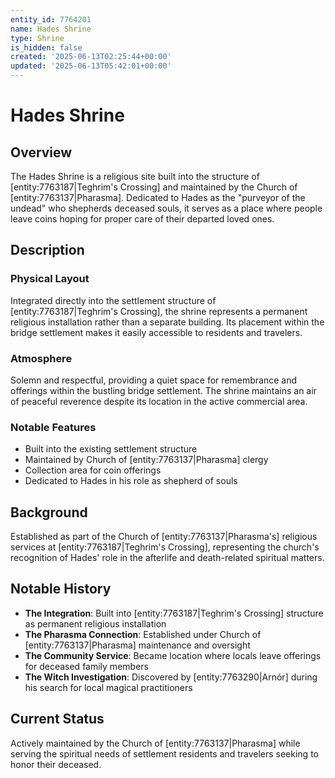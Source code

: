 ```yaml
---
entity_id: 7764201
name: Hades Shrine
type: Shrine
is_hidden: false
created: '2025-06-13T02:25:44+00:00'
updated: '2025-06-13T05:42:01+00:00'
---
```


# Hades Shrine

## Overview

The Hades Shrine is a religious site built into the structure of [entity:7763187|Teghrim's Crossing] and maintained by the Church of [entity:7763137|Pharasma]. Dedicated to Hades as the "purveyor of the undead" who shepherds deceased souls, it serves as a place where people leave coins hoping for proper care of their departed loved ones.

## Description

### Physical Layout

Integrated directly into the settlement structure of [entity:7763187|Teghrim's Crossing], the shrine represents a permanent religious installation rather than a separate building. Its placement within the bridge settlement makes it easily accessible to residents and travelers.

### Atmosphere

Solemn and respectful, providing a quiet space for remembrance and offerings within the bustling bridge settlement. The shrine maintains an air of peaceful reverence despite its location in the active commercial area.

### Notable Features

- Built into the existing settlement structure
- Maintained by Church of [entity:7763137|Pharasma] clergy
- Collection area for coin offerings
- Dedicated to Hades in his role as shepherd of souls

## Background

Established as part of the Church of [entity:7763137|Pharasma's] religious services at [entity:7763187|Teghrim's Crossing], representing the church's recognition of Hades' role in the afterlife and death-related spiritual matters.

## Notable History

- **The Integration**: Built into [entity:7763187|Teghrim's Crossing] structure as permanent religious installation
- **The Pharasma Connection**: Established under Church of [entity:7763137|Pharasma] maintenance and oversight
- **The Community Service**: Became location where locals leave offerings for deceased family members
- **The Witch Investigation**: Discovered by [entity:7763290|Arnór] during his search for local magical practitioners

## Current Status

Actively maintained by the Church of [entity:7763137|Pharasma] while serving the spiritual needs of settlement residents and travelers seeking to honor their deceased.